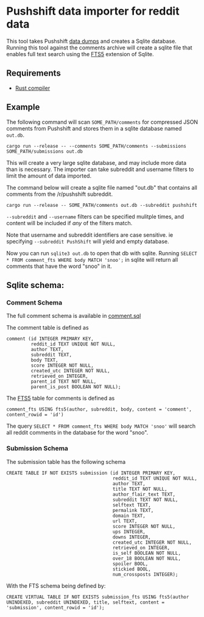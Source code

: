 # Pushshift data importer for reddit data

This tool takes Pushshift [data dumps](https://files.pushshift.io/reddit/) and creates a Sqlite database. Running this tool against the comments archive will create a sqlite file that enables full text search using the [FTS5](https://www.sqlite.org/fts5.html) extension of Sqlite.

## Requirements
 * [Rust compiler](https://www.rust-lang.org/tools/install)

## Example

The following command will scan `SOME_PATH/comments` for compressed JSON comments from Pushshift and stores them in a sqlite database named `out.db`.

    cargo run --release -- --comments SOME_PATH/comments --submissions SOME_PATH/submissions out.db

This will create a very large sqlite database, and may include more data than is necessary. The importer can take subreddit and username filters to limit the amount of data imported.

The command below will create a sqlite file named "out.db" that contains all comments from the /r/pushshift subreddit.

    cargo run --release -- SOME_PATH/comments out.db --subreddit pushshift

`--subreddit` and `--username` filters can be specified mulitple times, and content will be included if *any* of the filters match.

Note that username and subreddit identifiers are case sensitive. ie specifying `--subreddit PushShift` will yield and empty database.

Now you can run `sqlite3 out.db` to open that db with sqlite. Running `SELECT * FROM comment_fts WHERE body MATCH 'snoo';` in sqlite will return all comments that have the word "snoo" in it.

## Sqlite schema:
### Comment Schema

The full comment schema is available in [comment.sql](src/sqlite/comment.sql)

The comment table is defined as


    comment (id INTEGER PRIMARY KEY,
             reddit_id TEXT UNIQUE NOT NULL,
             author TEXT,
             subreddit TEXT,
             body TEXT,
             score INTEGER NOT NULL,
             created_utc INTEGER NOT NULL,
             retrieved_on INTEGER,
             parent_id TEXT NOT NULL,
             parent_is_post BOOLEAN NOT NULL);

The [FTS5](https://www.sqlite.org/fts5.html) table for comments is defined as

    comment_fts USING fts5(author, subreddit, body, content = 'comment', content_rowid = 'id')

The query `SELECT * FROM comment_fts WHERE body MATCH 'snoo'` will search all reddit comments in the database for the word "snoo".

### Submission Schema

The submission table has the following schema

    CREATE TABLE IF NOT EXISTS submission (id INTEGER PRIMARY KEY,
                                           reddit_id TEXT UNIQUE NOT NULL,
                                           author TEXT,
                                           title TEXT NOT NULL,
                                           author_flair_text TEXT,
                                           subreddit TEXT NOT NULL,
                                           selftext TEXT,
                                           permalink TEXT,
                                           domain TEXT,
                                           url TEXT,
                                           score INTEGER NOT NULL,
                                           ups INTEGER,
                                           downs INTEGER,
                                           created_utc INTEGER NOT NULL,
                                           retrieved_on INTEGER,
                                           is_self BOOLEAN NOT NULL,
                                           over_18 BOOLEAN NOT NULL,
                                           spoiler BOOL,
                                           stickied BOOL,
                                           num_crossposts INTEGER);

With the FTS schema being defined by:

    CREATE VIRTUAL TABLE IF NOT EXISTS submission_fts USING fts5(author UNINDEXED, subreddit UNINDEXED, title, selftext, content = 'submission', content_rowid = 'id');
